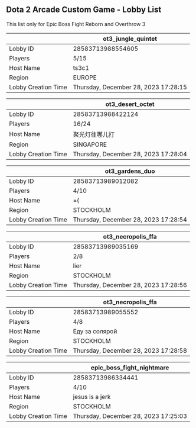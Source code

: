 ## Dota 2 Arcade Custom Game - Lobby List

This list only for Epic Boss Fight Reborn and Overthrow 3

|  | ot3_jungle_quintet |
| ------ | ------ |
| Lobby ID | 28583713988554605 |
| Players | 5/15 |
| Host Name | ts3c1 |
| Region | EUROPE |
| Lobby Creation Time | Thursday, December 28, 2023 17:28:15 |


|  | ot3_desert_octet |
| ------ | ------ |
| Lobby ID | 28583713988422124 |
| Players | 16/24 |
| Host Name | 聚光灯往哪儿打 |
| Region | SINGAPORE |
| Lobby Creation Time | Thursday, December 28, 2023 17:28:04 |


|  | ot3_gardens_duo |
| ------ | ------ |
| Lobby ID | 28583713989012082 |
| Players | 4/10 |
| Host Name | =( |
| Region | STOCKHOLM |
| Lobby Creation Time | Thursday, December 28, 2023 17:28:54 |


|  | ot3_necropolis_ffa |
| ------ | ------ |
| Lobby ID | 28583713989035169 |
| Players | 2/8 |
| Host Name | lier |
| Region | STOCKHOLM |
| Lobby Creation Time | Thursday, December 28, 2023 17:28:56 |


|  | ot3_necropolis_ffa |
| ------ | ------ |
| Lobby ID | 28583713989055552 |
| Players | 4/8 |
| Host Name | Еду за солярой |
| Region | STOCKHOLM |
| Lobby Creation Time | Thursday, December 28, 2023 17:28:58 |


|  | epic_boss_fight_nightmare |
| ------ | ------ |
| Lobby ID | 28583713986334441 |
| Players | 4/10 |
| Host Name | jesus is a jerk |
| Region | STOCKHOLM |
| Lobby Creation Time | Thursday, December 28, 2023 17:25:03 |


